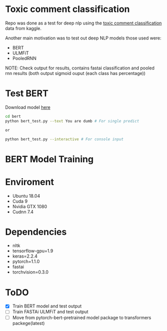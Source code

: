 # Toxic comment classification
Repo was done as a test for deep nlp using the [toxic comment classification]((https://www.kaggle.com/c/jigsaw-toxic-comment-classification-challenge/data)) data from kaggle.

Another main motivation was to test out deep NLP models those used were:
- BERT
- ULMFiT
- PooledRNN

NOTE: Check output for results, contains fastai classification and pooled rnn results (both output sigmoid ouput (each class has percentage))

# Test BERT
Download model [here]((https://drive.google.com/open?id=1bRiOF_CkyHRDZXFW1apf38Yobku5iDvn))
```sh
cd bert
python bert_test.py --text You are dumb # For single predict

or 

python bert_test.py --interactive # For console input
```

# BERT Model Training

# Enviroment
- Ubuntu 18.04
- Cuda 9
- Nvidia GTX 1080
- Cudnn 7.4

# Dependencies
- nltk
- tensorflow-gpu=1.9
- keras=2.2.4
- pytorch=1.1.0
- fastai
- torchvision=0.3.0

# ToDO
- [x] Train BERT model and test output
- [ ] Train FASTAi ULMFiT and test output
- [ ] Move from pytorch-bert-pretrained model package to transformers packege(latest)